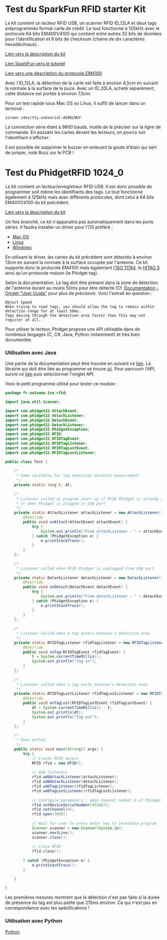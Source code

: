 # Test du SparkFun RFID starter Kit
Le kit contient un lecteur RFID USB, un scanner RFID ID_12LA et deux tags préprogrammés format carte de crédit. Le tout fonctionne à 125kHz avec le protocole 64 bits EM4001/4100 qui contient entre autres 32 bits de données pour l'identification et 8 bits de checksum (chaine de dix caractères hexadécimaux).

[Lien vers la description du kit](https://www.sparkfun.com/products/13198?_ga=2.32719358.1725444577.1539675252-164434784.1539675252)

[Lien SparkFun vers le tutoriel](https://learn.sparkfun.com/tutorials/sparkfun-rfid-starter-kit-hookup-guide?_ga=2.138162032.1725444577.1539675252-164434784.1539675252)

[Lien vers une description du protocole EM4100](http://www.priority1design.com.au/em4100_protocol.html)

Avec l'ID_12LA, la détection de la carte est faite à environ 4,5cm en suivant la normale à la surface de la puce. Avec un ID_20LA, acheté séparément, cette distance est portée à environ 7,5cm.

Pour un test rapide sous Mac OS ou Linux, il suffit de lancer dans un terminal :

    screen /dev/tty.usbserial-A506LNUY
La connection série étant à 9600 bauds, inutile de le préciser sur la ligne de commande. En passant les cartes devant les lecteurs, on pourra voir l'identifiant s'afficher.

Il est possible de supprimer le buzzer en enlevant la goute d'étain qui sert de jumper, noté Buzz sur le PCB !

# Test du PhidgetRFID 1024_0
Le kit contient un lecteur/enregistreur RFID USB. Il est donc possible de programmer soit même les identifiants des tags. Le tout fonctionne également à 125kHz mais avec différents protocoles, dont celui à 64 bits EM4001/4100 du kit précédent.

[Lien vers la description du kit](https://www.phidgets.com/?tier=3&catid=81&pcid=72&prodid=1023)

Un fois branché, ce kit n'apparaitra pas automatiquement dans les ports séries. Il faudra installer un driver pour l'OS préféré :

* [Mac OS](https://www.phidgets.com/docs/OS_-_macOS#Quick_Downloads)
* [Linux](https://www.phidgets.com/docs/OS_-_Linux#Quick_Downloads)
* [Windows](https://www.phidgets.com/docs/OS_-_Windows#Quick_Downloads)

En utilisant le driver, les cartes du kit précédent sont détectés à environ 13cm en suivant la normale à la surface occupée par l'antenne. Ce kit supporte donc le protocole EM4100 mais également [l'ISO 11784](https://en.wikipedia.org/wiki/ISO_11784_%26_11785), le [HITAG S](https://www.united-access.com/sites/www.united-access.com/files/u2/HitagS_V11.pdf) ainsi qu'un protocole maison (le Phidget tag).

Selon la documentation, Le tag doit être présent dans la zone de détection de l'antenne durant au moins 50ms pour être détecté (Cf. [Documentation - Onglet "User Guide"](https://www.phidgets.com/?tier=3&catid=81&pcid=72&prodid=1023) pour plus de précision). Voici l'extrait en question :

    Object Speed
    When trying to read tags, you should allow the tag to remain within detection range for at least 50ms. 
    Tags moving through the detection area faster than this may not register at all.

Pour utiliser le lecteur, Phidget propose une API utilisable dans de nombreux langages (C, C#, Java, Python notamment) et très bien documentée.

### Utilisation avec Java
Une partie de la documentation peut être trouvée en suivant ce [lien](https://phidgets.com/docs/Language_-_Java). La librairie qui doit être liée au programme se trouve [ici](https://www.phidgets.com/downloads/phidget22/libraries/any/Phidget22Java.zip). Pour parcourir l'API, suivre ce [lien](https://phidgets.com/?tier=3&catid=81&pcid=72&prodid=1023) puis sélectionner l'onglet API.

Voici le petit programme utilisé pour tester ce module :

```java
package fr.univamu.ism.rfid;

import java.util.Scanner;

import com.phidget22.AttachEvent;
import com.phidget22.AttachListener;
import com.phidget22.DetachEvent;
import com.phidget22.DetachListener;
import com.phidget22.PhidgetException;
import com.phidget22.RFID;
import com.phidget22.RFIDTagEvent;
import com.phidget22.RFIDTagListener;
import com.phidget22.RFIDTagLostEvent;
import com.phidget22.RFIDTagLostListener;

public class Test {
	
	/*
	 * Some variables for tag detection duration measurement 
	 */
	private static long t, dt;
	
	/*
	 * Listener called at program start up if RFID Phidget is already connected
	 * or when Phidget is plugged in USB port
	 */
	private static AttachListener attachListener = new AttachListener() {
		@Override
		public void onAttach(AttachEvent attachEvent) {
			try {
				System.out.println("From attachListener : " + attachEvent.getSource().getDeviceSerialNumber());
			} catch (PhidgetException e) {
				e.printStackTrace();
			}
		}
	};
	
	/*
	 * Listener called when RFID Phidget is unplugged from USB port
	 */
	private static DetachListener detachListener = new DetachListener() {
		@Override
		public void onDetach(DetachEvent detachEvent) {
			try {
				System.out.println("From detachListener : " + detachEvent.getSource().getDeviceSerialNumber());
			} catch (PhidgetException e) {
				e.printStackTrace();
			}
		}
	};
	
	/*
	 * Listener called when a tag enters antenna's detection area
	 */
	private static RFIDTagListener rfidTagListener = new RFIDTagListener() {
		@Override
		public void onTag(RFIDTagEvent rfidTagEvent) {
			t = System.currentTimeMillis();
			System.out.println("Tag in");
		}
	};
	
	/*
	 * Listener called when a tag exits antenna's detection area
	 */
	private static RFIDTagLostListener rfidTagLostListener = new RFIDTagLostListener() {
		@Override
		public void onTagLost(RFIDTagLostEvent rfidTagLostEvent) {
			dt = System.currentTimeMillis() - t;
			System.out.println(dt);
			System.out.println("Tag out");
		}
	};

	/*
	 * Main method
	 */
	public static void main(String[] args) {
		try {
			// Create RFID object
			RFID rfid = new RFID();
			
			// Add listeners
			rfid.addAttachListener(attachListener);
			rfid.addDetachListener(detachListener);
			rfid.addTagListener(rfidTagListener);
			rfid.addTagLostListener(rfidTagLostListener);
			
			// Configure parameters : open channel number 0 of Phidget serial number 453467
			rfid.setDeviceSerialNumber(453467);
			rfid.setChannel(0);
			rfid.open(5000);
			
			// Wait for user to press enter key to terminate program
			Scanner scanner = new Scanner(System.in);
			scanner.nextLine();
			scanner.close();
			
			// Close RFID 
			rfid.close();
			
		} catch (PhidgetException e) {
			e.printStackTrace();
		}

	}

}
``` 
Les premières mesures montrent que la détection n'est pas faite si la durée de présence du tag est plus petite que 215ms environ. Ce qui n'est pas en correspondance avec les spécifications !

### Utilisation avec Python
[Python](https://phidgets.com/docs/Language_-_Python)
